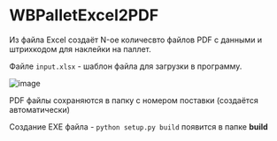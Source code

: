 # WBPalletExcel2PDF
Из файла Excel создаёт N-ое количесвто файлов PDF с данными и штрихкодом для наклейки на паллет.

Файле `input.xlsx` - шаблон файла для загрузки в программу.

![image](https://github.com/MjKey/WBPalletExcel2PDF/assets/54132614/9abbf6a9-8af7-4357-8ccd-a2d75de2a2a0)

PDF файлы сохраняются в папку с номером поставки (создаётся автоматически)

Создание EXE файла - `python setup.py build` появится в папке **build**
